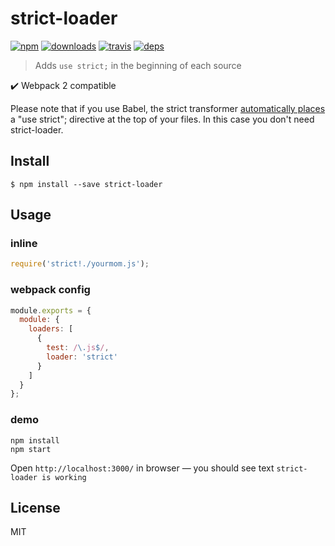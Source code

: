 # strict-loader

[![npm](https://img.shields.io/npm/v/strict-loader.svg?style=flat-square)](https://www.npmjs.com/package/strict-loader)
[![downloads](https://img.shields.io/npm/dm/strict-loader.svg?style=flat-square)](https://www.npmjs.com/package/strict-loader)
[![travis](http://img.shields.io/travis/mistadikay/strict-loader.svg?style=flat-square)](https://travis-ci.org/mistadikay/strict-loader)
[![deps](http://img.shields.io/david/mistadikay/strict-loader.svg?style=flat-square)](https://david-dm.org/mistadikay/strict-loader)

> Adds `use strict;` in the beginning of each source

:heavy_check_mark: Webpack 2 compatible

Please note that if you use Babel, the strict transformer [automatically places](https://babeljs.io/docs/plugins/transform-strict-mode/) a "use strict"; directive at the top of your files. In this case you don't need strict-loader.

## Install

```
$ npm install --save strict-loader
```

## Usage

### inline

``` javascript
require('strict!./yourmom.js');
```

### webpack config

``` javascript
module.exports = {
  module: {
    loaders: [
      {
        test: /\.js$/,
        loader: 'strict'
      }
    ]
  }
};
```

### demo

```
npm install
npm start
```

Open `http://localhost:3000/` in browser — you should see text `strict-loader is working`

## License

MIT
